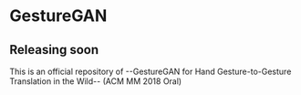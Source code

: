 # GestureGAN

## Releasing soon

This is an official repository of --GestureGAN for Hand Gesture-to-Gesture Translation in the Wild-- (ACM MM 2018 Oral)
